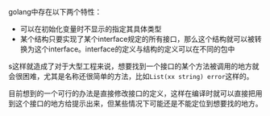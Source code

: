 golang中存在以下两个特性：

* 可以在初始化变量时不显示的指定其具体类型
* 某个结构只要实现了某个interface规定的所有接口，那么这个结构就可以被转换为这个interface。interface的定义与结构的定义可以在不同的包中

s这样就造成了对于大型工程来说，想要找到一个接口的某个方法被调用的地方就会很困难，尤其是名称还很简单的方法，比如`List(xx string) error`这样的。

目前想到的一个可行的办法是直接修改接口的定义，这样在编译时就可以直接把用到这个接口的地方给提示出来，但某些情况下可能还是不能定位到想要找的地方。

